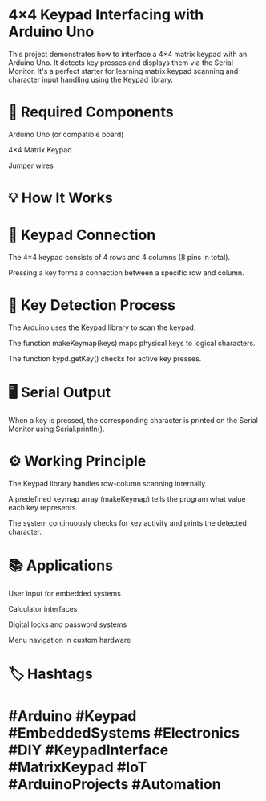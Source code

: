 # 4×4 Keypad Interfacing with Arduino Uno
This project demonstrates how to interface a 4×4 matrix keypad with an Arduino Uno. It detects key presses and displays them via the Serial Monitor. It's a perfect starter for learning matrix keypad scanning and character input handling using the Keypad library.


# 🔧 Required Components
Arduino Uno (or compatible board)

4×4 Matrix Keypad

Jumper wires
# 💡 How It Works
# 🔌 Keypad Connection
The 4×4 keypad consists of 4 rows and 4 columns (8 pins in total).

Pressing a key forms a connection between a specific row and column.
# 🧠 Key Detection Process
The Arduino uses the Keypad library to scan the keypad.

The function makeKeymap(keys) maps physical keys to logical characters.

The function kypd.getKey() checks for active key presses.
# 🖥️ Serial Output
When a key is pressed, the corresponding character is printed on the Serial Monitor using Serial.println().
# ⚙️ Working Principle
The Keypad library handles row-column scanning internally.

A predefined keymap array (makeKeymap) tells the program what value each key represents.

The system continuously checks for key activity and prints the detected character.
# 📚 Applications
User input for embedded systems

Calculator interfaces

Digital locks and password systems

Menu navigation in custom hardware
# 🏷️ Hashtags
# #Arduino #Keypad #EmbeddedSystems #Electronics #DIY #KeypadInterface #MatrixKeypad #IoT #ArduinoProjects #Automation
